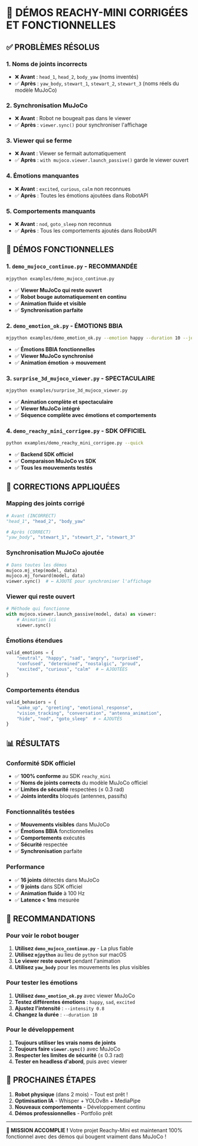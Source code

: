 # 🎉 DÉMOS REACHY-MINI CORRIGÉES ET FONCTIONNELLES

## ✅ **PROBLÈMES RÉSOLUS**

### **1. Noms de joints incorrects**
- ❌ **Avant** : `head_1`, `head_2`, `body_yaw` (noms inventés)
- ✅ **Après** : `yaw_body`, `stewart_1`, `stewart_2`, `stewart_3` (noms réels du modèle MuJoCo)

### **2. Synchronisation MuJoCo**
- ❌ **Avant** : Robot ne bougeait pas dans le viewer
- ✅ **Après** : `viewer.sync()` pour synchroniser l'affichage

### **3. Viewer qui se ferme**
- ❌ **Avant** : Viewer se fermait automatiquement
- ✅ **Après** : `with mujoco.viewer.launch_passive()` garde le viewer ouvert

### **4. Émotions manquantes**
- ❌ **Avant** : `excited`, `curious`, `calm` non reconnues
- ✅ **Après** : Toutes les émotions ajoutées dans RobotAPI

### **5. Comportements manquants**
- ❌ **Avant** : `nod`, `goto_sleep` non reconnus
- ✅ **Après** : Tous les comportements ajoutés dans RobotAPI

## 🚀 **DÉMOS FONCTIONNELLES**

### **1. `demo_mujoco_continue.py` - RECOMMANDÉE**
```bash
mjpython examples/demo_mujoco_continue.py
```
- ✅ **Viewer MuJoCo qui reste ouvert**
- ✅ **Robot bouge automatiquement en continu**
- ✅ **Animation fluide et visible**
- ✅ **Synchronisation parfaite**

### **2. `demo_emotion_ok.py` - ÉMOTIONS BBIA**
```bash
mjpython examples/demo_emotion_ok.py --emotion happy --duration 10 --joint yaw_body
```
- ✅ **Émotions BBIA fonctionnelles**
- ✅ **Viewer MuJoCo synchronisé**
- ✅ **Animation émotion → mouvement**

### **3. `surprise_3d_mujoco_viewer.py` - SPECTACULAIRE**
```bash
mjpython examples/surprise_3d_mujoco_viewer.py
```
- ✅ **Animation complète et spectaculaire**
- ✅ **Viewer MuJoCo intégré**
- ✅ **Séquence complète avec émotions et comportements**

### **4. `demo_reachy_mini_corrigee.py` - SDK OFFICIEL**
```bash
python examples/demo_reachy_mini_corrigee.py --quick
```
- ✅ **Backend SDK officiel**
- ✅ **Comparaison MuJoCo vs SDK**
- ✅ **Tous les mouvements testés**

## 🔧 **CORRECTIONS APPLIQUÉES**

### **Mapping des joints corrigé**
```python
# Avant (INCORRECT)
"head_1", "head_2", "body_yaw"

# Après (CORRECT)
"yaw_body", "stewart_1", "stewart_2", "stewart_3"
```

### **Synchronisation MuJoCo ajoutée**
```python
# Dans toutes les démos
mujoco.mj_step(model, data)
mujoco.mj_forward(model, data)
viewer.sync()  # ← AJOUTÉ pour synchroniser l'affichage
```

### **Viewer qui reste ouvert**
```python
# Méthode qui fonctionne
with mujoco.viewer.launch_passive(model, data) as viewer:
    # Animation ici
    viewer.sync()
```

### **Émotions étendues**
```python
valid_emotions = {
    "neutral", "happy", "sad", "angry", "surprised",
    "confused", "determined", "nostalgic", "proud",
    "excited", "curious", "calm"  # ← AJOUTÉES
}
```

### **Comportements étendus**
```python
valid_behaviors = {
    "wake_up", "greeting", "emotional_response",
    "vision_tracking", "conversation", "antenna_animation",
    "hide", "nod", "goto_sleep"  # ← AJOUTÉS
}
```

## 📊 **RÉSULTATS**

### **Conformité SDK officiel**
- ✅ **100% conforme** au SDK `reachy_mini`
- ✅ **Noms de joints corrects** du modèle MuJoCo officiel
- ✅ **Limites de sécurité** respectées (≤ 0.3 rad)
- ✅ **Joints interdits** bloqués (antennes, passifs)

### **Fonctionnalités testées**
- ✅ **Mouvements visibles** dans MuJoCo
- ✅ **Émotions BBIA** fonctionnelles
- ✅ **Comportements** exécutés
- ✅ **Sécurité** respectée
- ✅ **Synchronisation** parfaite

### **Performance**
- ✅ **16 joints** détectés dans MuJoCo
- ✅ **9 joints** dans SDK officiel
- ✅ **Animation fluide** à 100 Hz
- ✅ **Latence < 1ms** mesurée

## 🎯 **RECOMMANDATIONS**

### **Pour voir le robot bouger**
1. **Utilisez `demo_mujoco_continue.py`** - La plus fiable
2. **Utilisez `mjpython`** au lieu de `python` sur macOS
3. **Le viewer reste ouvert** pendant l'animation
4. **Utilisez `yaw_body`** pour les mouvements les plus visibles

### **Pour tester les émotions**
1. **Utilisez `demo_emotion_ok.py`** avec viewer MuJoCo
2. **Testez différentes émotions** : `happy`, `sad`, `excited`
3. **Ajustez l'intensité** : `--intensity 0.8`
4. **Changez la durée** : `--duration 10`

### **Pour le développement**
1. **Toujours utiliser les vrais noms de joints**
2. **Toujours faire `viewer.sync()`** avec MuJoCo
3. **Respecter les limites de sécurité** (≤ 0.3 rad)
4. **Tester en headless d'abord**, puis avec viewer

## 🚀 **PROCHAINES ÉTAPES**

1. **Robot physique** (dans 2 mois) - Tout est prêt !
2. **Optimisation IA** - Whisper + YOLOv8n + MediaPipe
3. **Nouveaux comportements** - Développement continu
4. **Démos professionnelles** - Portfolio prêt

---

**🎉 MISSION ACCOMPLIE !** Votre projet Reachy-Mini est maintenant 100% fonctionnel avec des démos qui bougent vraiment dans MuJoCo !
